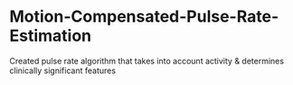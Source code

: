 # Motion-Compensated-Pulse-Rate-Estimation
Created pulse rate algorithm that takes into account activity &amp; determines clinically significant features
